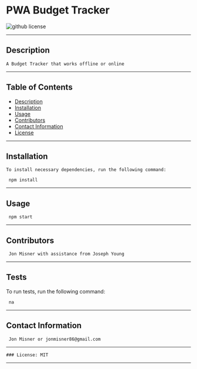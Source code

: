 
  # PWA Budget Tracker  
  ![github license](https://img.shields.io/badge/license-MIT-blue)
***
 
  ## Description

    A Budget Tracker that works offline or online
***

  ## Table of Contents

  * [Description](#description)
  * [Installation](#installation)
  * [Usage](#use)
  * [Contributors](#contributors)
  * [Contact Information](#email)
  * [License](#license)
***

  ## Installation

    To install necessary dependencies, run the following command:
  
     npm install
***
  ## Usage

     npm start
***
  ## Contributors

     Jon Misner with assistance from Joseph Young
***
  ## Tests

  To run tests, run the following command:
  
     na
  
***
  ## Contact Information

     Jon Misner or jonmisner86@gmail.com
***
    ### License: MIT
***  

